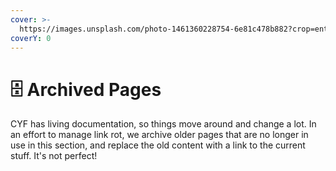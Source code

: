 ```yaml
---
cover: >-
  https://images.unsplash.com/photo-1461360228754-6e81c478b882?crop=entropy&cs=tinysrgb&fm=jpg&ixid=MnwxOTcwMjR8MHwxfHNlYXJjaHwzfHxhcmNoaXZlfGVufDB8fHx8MTY3MDI0Nzc3MQ&ixlib=rb-4.0.3&q=80
coverY: 0
---
```


# 🗄️ Archived Pages

CYF has living documentation, so things move around and change a lot. In an effort to manage link rot, we archive older pages that are no longer in use in this section, and replace the old content with a link to the current stuff. It's not perfect!
